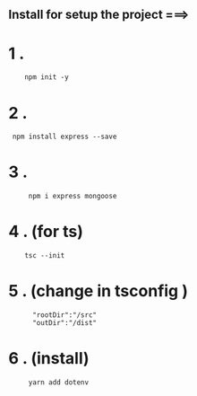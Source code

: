 

## Install for setup the project  ===>

 # 1 .
                
        npm init -y 

# 2 . 

     npm install express --save
                
# 3 .
         npm i express mongoose

# 4  . (for ts)
        tsc --init

# 5 . (change in tsconfig )
          
          "rootDir":"/src"
          "outDir":"/dist"
# 6 . (install)
         yarn add dotenv


